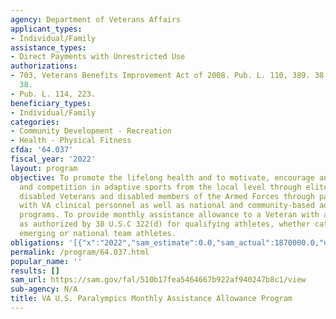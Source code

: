 ```yaml
---
agency: Department of Veterans Affairs
applicant_types:
- Individual/Family
assistance_types:
- Direct Payments with Unrestricted Use
authorizations:
- 703, Veterans Benefits Improvement Act of 2008. Pub. L. 110, 389. 38 U.S.C. &sect;
  38.
- Pub. L. 114, 223.
beneficiary_types:
- Individual/Family
categories:
- Community Development - Recreation
- Health - Physical Fitness
cfda: '64.037'
fiscal_year: '2022'
layout: program
objective: To promote the lifelong health and to motivate, encourage and sustain participation
  and competition in adaptive sports from the local level through elite levels among
  disabled Veterans and disabled members of the Armed Forces through partnerships
  with VA clinical personnel as well as national and community-based adaptive sports
  programs. To provide monthly assistance allowance to a Veteran with a disability
  as authorized by 38 U.S.C 322(d) for qualifying athletes, whether categorized as
  emerging or national team athletes.
obligations: '[{"x":"2022","sam_estimate":0.0,"sam_actual":1870000.0,"usa_spending_actual":1879621.73},{"x":"2023","sam_estimate":1990000.0,"sam_actual":0.0,"usa_spending_actual":1612774.92},{"x":"2024","sam_estimate":2000000.0,"sam_actual":0.0,"usa_spending_actual":0.0}]'
permalink: /program/64.037.html
popular_name: ''
results: []
sam_url: https://sam.gov/fal/510b17fea5464667b922af940247b8c1/view
sub-agency: N/A
title: VA U.S. Paralympics Monthly Assistance Allowance Program
---
```


